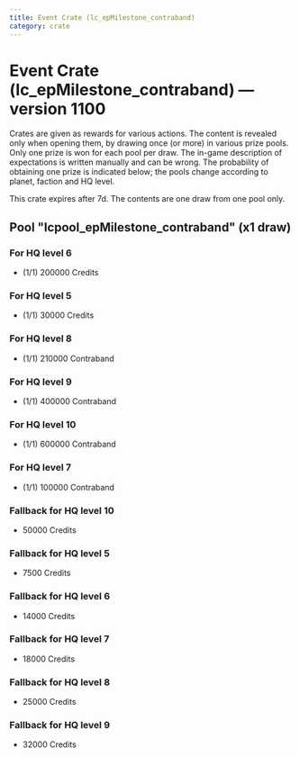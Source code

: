 ```yaml
---
title: Event Crate (lc_epMilestone_contraband)
category: crate
---
```


# Event Crate (lc_epMilestone_contraband) — version 1100

Crates are given as rewards for various actions. The content is revealed only when opening them, by drawing once (or more) in various prize pools. Only one prize is won for each pool per draw. The in-game description of expectations is written manually and can be wrong. The probability of obtaining one prize is indicated below; the pools change according to planet, faction and HQ level.

This crate expires after 7d. The contents are one draw from one pool only.

## Pool "lcpool_epMilestone_contraband" (x1 draw)

### For HQ level 6

  * (1/1) 200000 Credits

### For HQ level 5

  * (1/1) 30000 Credits

### For HQ level 8

  * (1/1) 210000 Contraband

### For HQ level 9

  * (1/1) 400000 Contraband

### For HQ level 10

  * (1/1) 600000 Contraband

### For HQ level 7

  * (1/1) 100000 Contraband

### Fallback for HQ level 10

  * 50000 Credits

### Fallback for HQ level 5

  * 7500 Credits

### Fallback for HQ level 6

  * 14000 Credits

### Fallback for HQ level 7

  * 18000 Credits

### Fallback for HQ level 8

  * 25000 Credits

### Fallback for HQ level 9

  * 32000 Credits